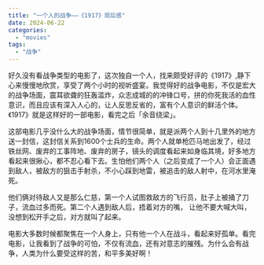 ```yaml
---
title: "一个人的战争——《1917》观后感"
date: 2024-06-22
categories: 
  - "movies"
tags: 
  - "战争"
---
```


好久没有看战争类型的电影了，这次独自一个人，找来颇受好评的《1917》,静下心来慢慢地欣赏，享受了两个小时的视听盛宴。我觉得好的战争电影，不仅是宏大的战争场面，震耳欲聋的狂轰滥炸，众志成城的的冲锋口号，拼的你死我活的血性意识，而且应该有深入人心的，让人反思反省的，富有个人意识的鲜活个体。《1917》就是这样好的一部电影，看完之后「余音绕梁」。

这部电影几乎没什么大的战争场面，情节很简单，就是派两个人到十几里外的地方送一封信，这封信关系到1600个士兵的生命。两个人就单枪匹马地出发了，经过铁丝网、废弃的工事阵地、废弃的房子，镜头的调度看起来如身临其境，好多地方看起来很揪心，都不忍心看下去。生怕他们两个人（之后变成了一个人）会正面遇到敌人，被敌方的狙击手射杀，不小心踩到地雷，被追击的敌人射中，在河水里淹死。

他们俩对待敌人又是那么仁慈，第一个人试图救敌方的飞行员，肚子上被捅了刀子，流血过多而死。第二个人遇到敌人后，捂着对方的嘴， 让他不要大喊大叫，没想到松开手之后，对方就叫了起来。

电影大多数时候都聚焦在一个人身上，只有他一个人在战斗，看起来好孤单。看完电影，让我看到了战争的可怕，不仅有流血，还有对意志的摧残。为什么会有战争，人类为什么要受这样的苦，和平多美好啊！
